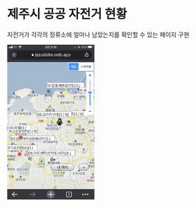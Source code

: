 # 제주시 공공 자전거 현황

자전거가 각각의 정류소에 얼마나 남았는지를 확인할 수 있는 페이지 구현

<img src="IMG_90E65326006C-1.jpeg" width="40%">
